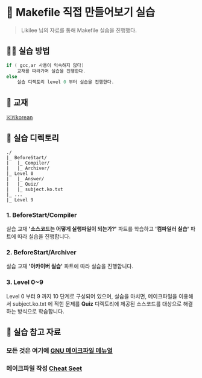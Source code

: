 # 🚀 Makefile 직접 만들어보기 실습
> Likilee 님의 자료를 통해 Makefile 실습을 진행했다.

## :man_astronaut: 실습 방법

```c
if ( gcc,ar 사용이 익숙하지 않다)
	교재를 따라가며 실습을 진행한다.
else
	실습 디렉토리 level 0 부터 실습을 진행한다.
```

## :blue_book: 교재

[:kr:korean](https://www.notion.so/Makefile-5515ac58527c481cb67f00d30a19a7f9)

## :file_folder: 실습 디렉토리

```
./
|_ BeforeStart/
|   |_ Compiler/
|   |_ Archiver/
|_ Level 0
|   |_ Answer/
|   |_ Quiz/
|   |_ subject.ko.txt
|_ ...
|_ Level 9
```

### 1. BeforeStart/Compiler

실습 교재 **'소스코드는 어떻게 실행파일이 되는가?'** 파트를 학습하고 **'컴파일러 실습'** 파트에 따라 실습을 진행합니다.

### 2. BeforeStart/Archiver

실습 교재 **'아카이버 실습'** 파트에 따라 실습을 진행합니다.

### 3. Level 0~9

Level 0 부터 9 까지 10 단계로 구성되어 있으며, 실습을 마치면, 메이크파일을 이용해서 subject.ko.txt 에 적힌 문제를 **Quiz** 디렉토리에 제공된 소스코드를 대상으로 해결하는 방식으로 학습합니다. 



## :speak_no_evil: 실습 참고 자료

### 모든 것은 여기에 [GNU 메이크파일 메뉴얼](https://www.gnu.org/software/make/manual/make.html)

### 메이크파일 작성 [Cheat Seet](https://www.notion.so/Makefile-2fc3afd6202340faacd07ad0a648d22a)

